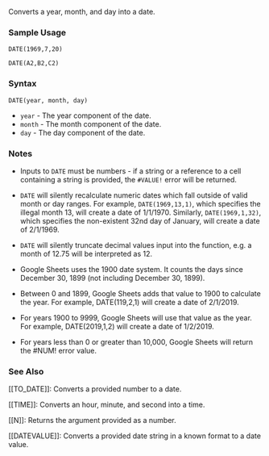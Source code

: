 Converts a year, month, and day into a date.

### Sample Usage

`DATE(1969,7,20)`

`DATE(A2,B2,C2)`

### Syntax

`DATE(year, month, day)`

* `year` - The year component of the date.
* `month` - The month component of the date.
* `day` - The day component of the date.

### Notes

* Inputs to `DATE` must be numbers - if a string or a reference to a cell containing a string is provided, the `#VALUE!` error will be returned.
* `DATE` will silently recalculate numeric dates which fall outside of valid month or day ranges. For example, `DATE(1969,13,1)`, which specifies the illegal month 13, will create a date of 1/1/1970. Similarly, `DATE(1969,1,32)`, which specifies the non-existent 32nd day of January, will create a date of 2/1/1969.
* `DATE` will silently truncate decimal values input into the function, e.g. a month of 12.75 will be interpreted as 12.

* Google Sheets uses the 1900 date system. It counts the days since December 30, 1899 (not including December 30, 1899).
* Between 0 and 1899, Google Sheets adds that value to 1900 to calculate the year. For example, DATE(119,2,1) will create a date of 2/1/2019.
* For years 1900 to 9999, Google Sheets will use that value as the year. For example, DATE(2019,1,2) will create a date of 1/2/2019.
* For years less than 0 or greater than 10,000, Google Sheets will return the #NUM! error value.

### See Also

[[TO_DATE]]: Converts a provided number to a date.

[[TIME]]: Converts an hour, minute, and second into a time.

[[N]]: Returns the argument provided as a number.

[[DATEVALUE]]: Converts a provided date string in a known format to a date value.
